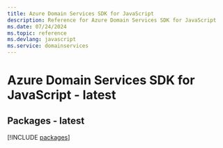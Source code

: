 ```yaml
---
title: Azure Domain Services SDK for JavaScript
description: Reference for Azure Domain Services SDK for JavaScript
ms.date: 07/24/2024
ms.topic: reference
ms.devlang: javascript
ms.service: domainservices
---
```

# Azure Domain Services SDK for JavaScript - latest
## Packages - latest
[!INCLUDE [packages](domain-services-index.md)]